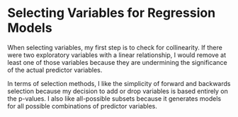 # Selecting Variables for Regression Models


When selecting variables, my first step is to check for collinearity. If there were two exploratory variables with a linear relationship, I would remove at least one of those variables because they are undermining the significance of the actual predictor variables.

In terms of selection methods, I like the simplicity of forward and backwards selection because my decision to add or drop variables is based entirely on the p-values. I also like all-possible subsets because it generates models for all possible combinations of predictor variables. 
